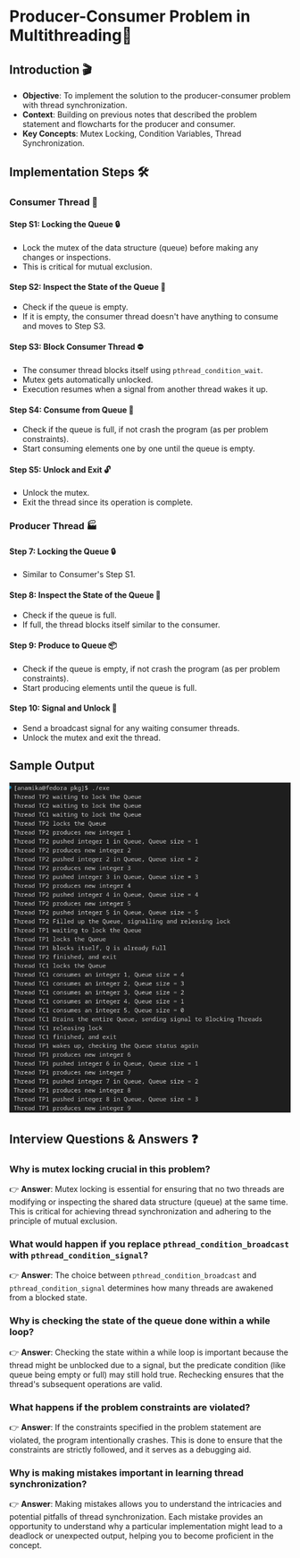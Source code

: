 # Producer-Consumer Problem in Multithreading📝

## Introduction 🎬

- **Objective**: To implement the solution to the producer-consumer problem with thread synchronization.
- **Context**: Building on previous notes that described the problem statement and flowcharts for the producer and consumer.
- **Key Concepts**: Mutex Locking, Condition Variables, Thread Synchronization.
  
## Implementation Steps 🛠️

### Consumer Thread 🛒

#### Step S1: Locking the Queue 🔒

- Lock the mutex of the data structure (queue) before making any changes or inspections. 
- This is critical for mutual exclusion.

#### Step S2: Inspect the State of the Queue 👀

- Check if the queue is empty.
- If it is empty, the consumer thread doesn't have anything to consume and moves to Step S3.

#### Step S3: Block Consumer Thread ⛔

- The consumer thread blocks itself using `pthread_condition_wait`.
- Mutex gets automatically unlocked.
- Execution resumes when a signal from another thread wakes it up.

#### Step S4: Consume from Queue 🍔

- Check if the queue is full, if not crash the program (as per problem constraints).
- Start consuming elements one by one until the queue is empty.

#### Step S5: Unlock and Exit 🔓

- Unlock the mutex.
- Exit the thread since its operation is complete.

### Producer Thread 🏭

#### Step 7: Locking the Queue 🔒

- Similar to Consumer's Step S1.
  
#### Step 8: Inspect the State of the Queue 👀

- Check if the queue is full.
- If full, the thread blocks itself similar to the consumer.

#### Step 9: Produce to Queue 📦

- Check if the queue is empty, if not crash the program (as per problem constraints).
- Start producing elements until the queue is full.

#### Step 10: Signal and Unlock 🔔

- Send a broadcast signal for any waiting consumer threads.
- Unlock the mutex and exit the thread.

## Sample Output 

![](./Screenshot%20from%202023-09-07%2021-14-59.png)

## Interview Questions & Answers ❓

### Why is mutex locking crucial in this problem?
  
👉 **Answer**: Mutex locking is essential for ensuring that no two threads are modifying or inspecting the shared data structure (queue) at the same time. This is critical for achieving thread synchronization and adhering to the principle of mutual exclusion.

### What would happen if you replace `pthread_condition_broadcast` with `pthread_condition_signal`?

👉 **Answer**: The choice between `pthread_condition_broadcast` and `pthread_condition_signal` determines how many threads are awakened from a blocked state. 

### Why is checking the state of the queue done within a while loop?

👉 **Answer**: Checking the state within a while loop is important because the thread might be unblocked due to a signal, but the predicate condition (like queue being empty or full) may still hold true. Rechecking ensures that the thread's subsequent operations are valid.

### What happens if the problem constraints are violated?

👉 **Answer**: If the constraints specified in the problem statement are violated, the program intentionally crashes. This is done to ensure that the constraints are strictly followed, and it serves as a debugging aid.

### Why is making mistakes important in learning thread synchronization?

👉 **Answer**: Making mistakes allows you to understand the intricacies and potential pitfalls of thread synchronization. Each mistake provides an opportunity to understand why a particular implementation might lead to a deadlock or unexpected output, helping you to become proficient in the concept.
